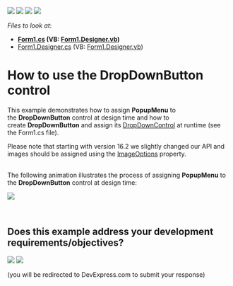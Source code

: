 <!-- default badges list -->
![](https://img.shields.io/endpoint?url=https://codecentral.devexpress.com/api/v1/VersionRange/128622734/10.1.4%2B)
[![](https://img.shields.io/badge/Open_in_DevExpress_Support_Center-FF7200?style=flat-square&logo=DevExpress&logoColor=white)](https://supportcenter.devexpress.com/ticket/details/E424)
[![](https://img.shields.io/badge/📖_How_to_use_DevExpress_Examples-e9f6fc?style=flat-square)](https://docs.devexpress.com/GeneralInformation/403183)
[![](https://img.shields.io/badge/💬_Leave_Feedback-feecdd?style=flat-square)](#does-this-example-address-your-development-requirementsobjectives)
<!-- default badges end -->
<!-- default file list -->
*Files to look at*:

* **[Form1.cs](./CS/DropDownButtonExample/Form1.cs) (VB: [Form1.Designer.vb](./VB/DropDownButtonExample/Form1.Designer.vb))**
* [Form1.Designer.cs](./CS/DropDownButtonExample/Form1.Designer.cs) (VB: [Form1.Designer.vb](./VB/DropDownButtonExample/Form1.Designer.vb))
<!-- default file list end -->
# How to use the DropDownButton control


<p>This example demonstrates how to assign <strong>PopupMenu</strong> to the <strong>DropDownButton</strong> control at design time and how to create <strong>DropDownButton</strong> and assign its <a href="https://documentation.devexpress.com/WindowsForms/DevExpress.XtraEditors.DropDownButton.DropDownControl.property">DropDownControl</a> at runtime (see the Form1.cs file).</p>
<p>Please note that starting with version 16.2 we slightly changed our API and images should be assigned using the <a href="https://documentation.devexpress.com/WindowsForms/DevExpress.XtraBars.BarButtonItem.ImageOptions.property">ImageOptions</a> property.</p>
<p><br>The following animation illustrates the process of assigning <strong>PopupMenu</strong> to the <strong>DropDownButton</strong> control at design time:</p>
<p><img src="https://raw.githubusercontent.com/DevExpress-Examples/how-to-use-the-dropdownbutton-control-e424/10.1.4+/media/819596a2-eee7-4c6a-be61-eb92547a333d.png"></p>

<br/>


<!-- feedback -->
## Does this example address your development requirements/objectives?

[<img src="https://www.devexpress.com/support/examples/i/yes-button.svg"/>](https://www.devexpress.com/support/examples/survey.xml?utm_source=github&utm_campaign=winforms-assign-popupmenu-to-dropdownbutton&~~~was_helpful=yes) [<img src="https://www.devexpress.com/support/examples/i/no-button.svg"/>](https://www.devexpress.com/support/examples/survey.xml?utm_source=github&utm_campaign=winforms-assign-popupmenu-to-dropdownbutton&~~~was_helpful=no)

(you will be redirected to DevExpress.com to submit your response)
<!-- feedback end -->
